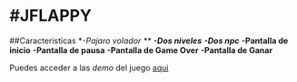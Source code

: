#JFLAPPY 
========

##Caracteristicas
**-Pajaro volador **
**-Dos niveles**
**-Dos npc***
**-Pantalla de inicio**
**-Pantalla de pausa**
**-Pantalla de Game Over**
**-Pantalla de Ganar**

Puedes acceder a las _demo_ del juego [aqui](https://github.com/jramos92/Jflappy-LibGDX/releases/)
